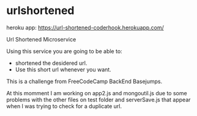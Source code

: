# urlshortened

heroku app: https://url-shortened-coderhook.herokuapp.com/


Url Shortened Microservice

Using this service you are going to be able to:
 -  shortened the desidered url.
 - Use this short url whenever you want.
 
 This is a challenge from FreeCodeCamp BackEnd Basejumps.
 
 At this momment I am working on app2.js and mongoutil.js due to some problems with the other files on test folder and serverSave.js that appear
 when I was trying to check for a duplicate url.
